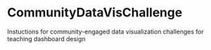 # CommunityDataVisChallenge
Instuctions for community-engaged data visualization challenges for teaching dashboard design
